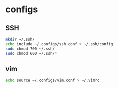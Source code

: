# configs

## SSH

```bash
mkdir ~/.ssh/
echo include ~/.configs/ssh.conf > ~/.ssh/config
sudo chmod 700 ~/.ssh/
sudo chmod 600 ~/.ssh/*
```

## vim

```bash
echo source ~/.configs/vim.conf > ~/.vimrc
```

